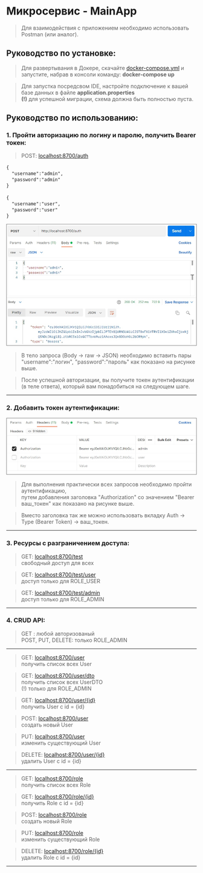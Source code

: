 # Микросервис - MainApp
> Для взаимодействия с приложением необходимо использовать Postman (или аналог).

## Руководство по установке:
> Для развертывания в Докере, скачайте [docker-compose.yml](https://github.com/mozEvil/test-main/releases/download/docker/docker-compose.yml) и запустите, набрав в консоли команду: **docker-compose up**

> Для запустка посредсвом IDE, настройте подключение к вашей базе данных в файле **application.properties**  
  **(!)** для успешной миграции, схема должна быть полностью пуста.


## Руководство по использованию:
### 1. Пройти авторизацию по логину и паролю, получить Bearer токен:
>POST: [localhost:8700/auth](http://localhost:8700/auth)


    {
      "username":"admin",
      "password":"admin"
    }

    {
      "username":"user",
      "password":"user"
    }
![](./main_auth.jpg)
> В тело запроса (Body -> raw -> JSON) необходимо вставить пары "username":"логин", "password":"пароль" как показано на рисунке выше.

> После успешной авторизации, вы получите токен аутентификации (в теле ответа), который вам понадобиться на следующем шаге.
---
### 2. Добавить токен аутентификации:

![](./main_token.jpg)

> Для выполнения практически всех запросов необходимо пройти аутентификацию,  
> путем добавления заголовка "Authorization" со значением "Bearer ваш_токен" как показано на рисунке выше.

> Вместо заголовка так же можно использовать вкладку Auth -> Type (Bearer Token) -> ваш_токен.
---
### 3. Ресурсы с разграничением доступа:
> GET: [localhost:8700/test](http://localhost:8700/test)  
> свободный доступ для всех

> GET: [localhost:8700/test/user](http://localhost:8700/test/user)  
> доступ только для ROLE_USER

> GET: [localhost:8700/test/admin](http://localhost:8700/test/admin)  
> доступ только для ROLE_ADMIN
---
### 4. CRUD API:  
> GET : любой авторизованый  
> POST, PUT, DELETE: только ROLE_ADMIN
---
> GET: [localhost:8700/user](http://localhost:8700/user)  
> получить список всех User

> GET: [localhost:8700/user/dto](http://localhost:8700/user/dto)  
> получить список всех UserDTO  
> (!) только для ROLE_ADMIN

> GET: [localhost:8700/user/{id}](http://localhost:8700/user/1)  
> получить User с id = {id}

> POST: [localhost:8700/user](http://localhost:8700/user)  
> создать новый User 

> PUT: [localhost:8700/user](http://localhost:8700/user)  
> изменить существующий User 

> DELETE: [localhost:8700/user/{id}](http://localhost:8700/user/1)  
> удалить User с id = {id}
---
> GET: [localhost:8700/role](http://localhost:8700/role)  
> получить список всех Role

> GET: [localhost:8700/role/{id}](http://localhost:8700/role/1)  
> получить Role с id = {id}

> POST: [localhost:8700/role](http://localhost:8700/role)  
> создать новый Role

> PUT: [localhost:8700/role](http://localhost:8700/role)  
> изменить существующий Role

> DELETE: [localhost:8700/role/{id}](http://localhost:8700/role/1)  
> удалить Role с id = {id}
---
